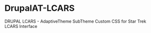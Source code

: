 DrupalAT-LCARS
==============

DRUPAL LCARS - AdaptiveTheme SubTheme Custom CSS for Star Trek LCARS Interface 
